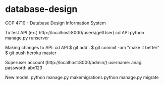 # database-design

COP 4710 - Database Design Information System

To test API (ex.) http://localhost:8000/users/getUser)
    cd API
    python manage.py runserver

Making changes to API:
cd API
$ git add .
$ git commit -am "make it better"
$ git push heroku master

Superuser account (http://localhost:8000/admin/)
username: anagi
password: abc123

New model:
python manage.py makemigrations
python manage.py migrate